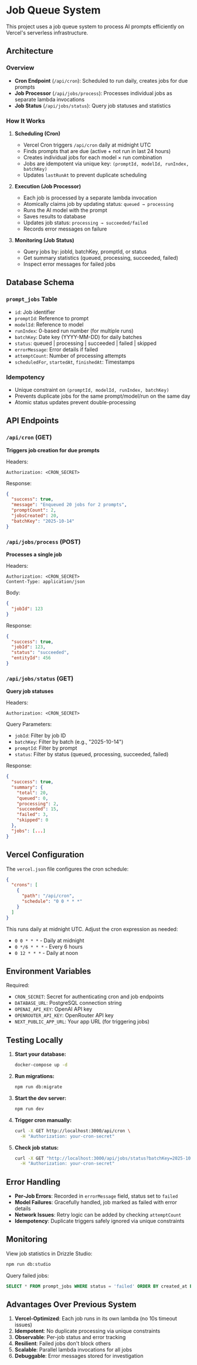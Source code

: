 # Job Queue System

This project uses a job queue system to process AI prompts efficiently on Vercel's serverless infrastructure.

## Architecture

### Overview
- **Cron Endpoint** (`/api/cron`): Scheduled to run daily, creates jobs for due prompts
- **Job Processor** (`/api/jobs/process`): Processes individual jobs as separate lambda invocations
- **Job Status** (`/api/jobs/status`): Query job statuses and statistics

### How It Works

1. **Scheduling (Cron)**
   - Vercel Cron triggers `/api/cron` daily at midnight UTC
   - Finds prompts that are due (active + not run in last 24 hours)
   - Creates individual jobs for each model × run combination
   - Jobs are idempotent via unique key: `(promptId, modelId, runIndex, batchKey)`
   - Updates `lastRunAt` to prevent duplicate scheduling

2. **Execution (Job Processor)**
   - Each job is processed by a separate lambda invocation
   - Atomically claims job by updating status: `queued → processing`
   - Runs the AI model with the prompt
   - Saves results to database
   - Updates job status: `processing → succeeded/failed`
   - Records error messages on failure

3. **Monitoring (Job Status)**
   - Query jobs by: jobId, batchKey, promptId, or status
   - Get summary statistics (queued, processing, succeeded, failed)
   - Inspect error messages for failed jobs

## Database Schema

### `prompt_jobs` Table
- `id`: Job identifier
- `promptId`: Reference to prompt
- `modelId`: Reference to model
- `runIndex`: 0-based run number (for multiple runs)
- `batchKey`: Date key (YYYY-MM-DD) for daily batches
- `status`: queued | processing | succeeded | failed | skipped
- `errorMessage`: Error details if failed
- `attemptCount`: Number of processing attempts
- `scheduledFor`, `startedAt`, `finishedAt`: Timestamps

### Idempotency
- Unique constraint on `(promptId, modelId, runIndex, batchKey)`
- Prevents duplicate jobs for the same prompt/model/run on the same day
- Atomic status updates prevent double-processing

## API Endpoints

### `/api/cron` (GET)
**Triggers job creation for due prompts**

Headers:
```
Authorization: <CRON_SECRET>
```

Response:
```json
{
  "success": true,
  "message": "Enqueued 20 jobs for 2 prompts",
  "promptCount": 2,
  "jobsCreated": 20,
  "batchKey": "2025-10-14"
}
```

### `/api/jobs/process` (POST)
**Processes a single job**

Headers:
```
Authorization: <CRON_SECRET>
Content-Type: application/json
```

Body:
```json
{
  "jobId": 123
}
```

Response:
```json
{
  "success": true,
  "jobId": 123,
  "status": "succeeded",
  "entityId": 456
}
```

### `/api/jobs/status` (GET)
**Query job statuses**

Headers:
```
Authorization: <CRON_SECRET>
```

Query Parameters:
- `jobId`: Filter by job ID
- `batchKey`: Filter by batch (e.g., "2025-10-14")
- `promptId`: Filter by prompt
- `status`: Filter by status (queued, processing, succeeded, failed)

Response:
```json
{
  "success": true,
  "summary": {
    "total": 20,
    "queued": 0,
    "processing": 2,
    "succeeded": 15,
    "failed": 3,
    "skipped": 0
  },
  "jobs": [...]
}
```

## Vercel Configuration

The `vercel.json` file configures the cron schedule:

```json
{
  "crons": [
    {
      "path": "/api/cron",
      "schedule": "0 0 * * *"
    }
  ]
}
```

This runs daily at midnight UTC. Adjust the cron expression as needed:
- `0 0 * * *` - Daily at midnight
- `0 */6 * * *` - Every 6 hours
- `0 12 * * *` - Daily at noon

## Environment Variables

Required:
- `CRON_SECRET`: Secret for authenticating cron and job endpoints
- `DATABASE_URL`: PostgreSQL connection string
- `OPENAI_API_KEY`: OpenAI API key
- `OPENROUTER_API_KEY`: OpenRouter API key
- `NEXT_PUBLIC_APP_URL`: Your app URL (for triggering jobs)

## Testing Locally

1. **Start your database:**
   ```bash
   docker-compose up -d
   ```

2. **Run migrations:**
   ```bash
   npm run db:migrate
   ```

3. **Start the dev server:**
   ```bash
   npm run dev
   ```

4. **Trigger cron manually:**
   ```bash
   curl -X GET http://localhost:3000/api/cron \
     -H "Authorization: your-cron-secret"
   ```

5. **Check job status:**
   ```bash
   curl -X GET "http://localhost:3000/api/jobs/status?batchKey=2025-10-14" \
     -H "Authorization: your-cron-secret"
   ```

## Error Handling

- **Per-Job Errors**: Recorded in `errorMessage` field, status set to `failed`
- **Model Failures**: Gracefully handled, job marked as failed with error details
- **Network Issues**: Retry logic can be added by checking `attemptCount`
- **Idempotency**: Duplicate triggers safely ignored via unique constraints

## Monitoring

View job statistics in Drizzle Studio:
```bash
npm run db:studio
```

Query failed jobs:
```sql
SELECT * FROM prompt_jobs WHERE status = 'failed' ORDER BY created_at DESC;
```

## Advantages Over Previous System

1. **Vercel-Optimized**: Each job runs in its own lambda (no 10s timeout issues)
2. **Idempotent**: No duplicate processing via unique constraints
3. **Observable**: Per-job status and error tracking
4. **Resilient**: Failed jobs don't block others
5. **Scalable**: Parallel lambda invocations for all jobs
6. **Debuggable**: Error messages stored for investigation

